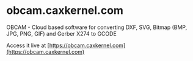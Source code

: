 # obcam.caxkernel.com
OBCAM - Cloud based software for converting DXF, SVG, Bitmap (BMP, JPG, PNG, GIF) and Gerber X274 to GCODE


Access it live at [https://obcam.caxkernel.com](https://obcam.caxkernel.com) 
